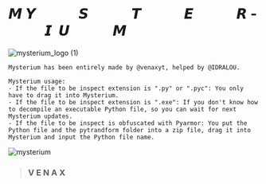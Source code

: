 # **𝙈 ­  ­  ­  ­  ­  ­  ­  ­  ­  ­  ­  ­ 𝙔 ­  ­  ­  ­  ­  ­  ­  ­  ­  ­  ­  ­ 𝙎 ­  ­  ­  ­  ­  ­  ­  ­  ­  ­  ­  ­ 𝙏 ­  ­  ­  ­  ­  ­  ­  ­  ­  ­  ­  ­ 𝙀 ­  ­  ­  ­  ­  ­  ­  ­  ­  ­  ­  ­ 𝙍 ­  ­  ­  ­  ­  ­  ­  ­  ­  ­  ­  ­ 𝙄 ­  ­  ­  ­  ­  ­  ­  ­  ­  ­  ­  ­ 𝙐 ­  ­  ­  ­  ­  ­  ­  ­  ­  ­  ­  ­ 𝙈**
![mysterium_logo (1)](https://user-images.githubusercontent.com/81310818/132258721-dc02bb73-772c-4530-a636-4daffbcdc23a.png)
```
Mysterium has been entirely made by @venaxyt, helped by @IDRALOU.
```
```
Mysterium usage:
- If the file to be inspect extension is ".py" or ".pyc": You only have to drag it into Mysterium.
- If the file to be inspect extension is ".exe": If you don't know how to decompile an executable Python file, so you can wait for next Mysterium updates.
- If the file to be inspect is obfuscated with Pyarmor: You put the Python file and the pytrandform folder into a zip file, drag it into Mysterium and input the Python file name.
```
![mysterium](https://user-images.githubusercontent.com/81310818/132141525-0bfb0f6e-a0d4-4770-8861-97622160baff.PNG)
> ### **V E N A X**
